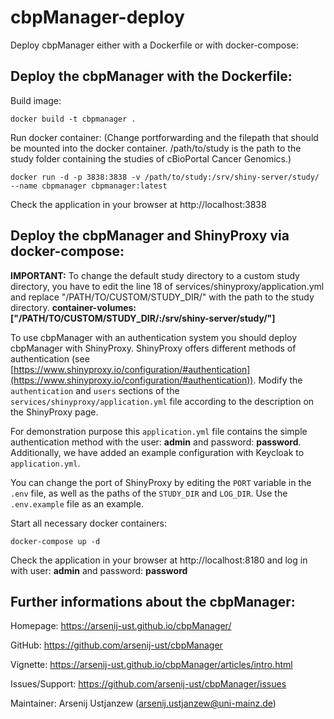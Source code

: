 # cbpManager-deploy

Deploy cbpManager either with a Dockerfile or with docker-compose:

## Deploy the cbpManager with the Dockerfile:

Build image:

`docker build -t cbpmanager .`

Run docker container:
(Change portforwarding and the filepath that should be mounted into the docker container.
/path/to/study is the path to the study folder containing the studies of cBioPortal Cancer Genomics.)

`docker run -d -p 3838:3838 -v /path/to/study:/srv/shiny-server/study/ --name cbpmanager cbpmanager:latest`

Check the application in your browser at http://localhost:3838

## Deploy the cbpManager and ShinyProxy via docker-compose:

**IMPORTANT:** To change the default study directory to a custom study directory, you have to edit the line 18 of services/shinyproxy/application.yml and replace "/PATH/TO/CUSTOM/STUDY_DIR/" with the path to the study directory.
**container-volumes: ["/PATH/TO/CUSTOM/STUDY_DIR/:/srv/shiny-server/study/"]**

To use cbpManager with an authentication system you should deploy cbpManager with ShinyProxy. ShinyProxy offers different methods of authentication (see [https://www.shinyproxy.io/configuration/#authentication](https://www.shinyproxy.io/configuration/#authentication)).
Modify the `authentication` and `users` sections of the `services/shinyproxy/application.yml` file according to the description on the ShinyProxy page. 

For demonstration purpose this `application.yml` file contains the simple authentication method with the user: **admin** and password: **password**. Additionally, we have added an example configuration with Keycloak to `application.yml`. 

You can change the port of ShinyProxy by editing the `PORT` variable in the `.env` file, as well as the paths of the `STUDY_DIR` and `LOG_DIR`. Use the `.env.example` file as an example.

Start all necessary docker containers:

`docker-compose up -d`

Check the application in your browser at http://localhost:8180 and log in with user: **admin** and password: **password**

## Further informations about the cbpManager:

Homepage: 		https://arsenij-ust.github.io/cbpManager/

GitHub:			https://github.com/arsenij-ust/cbpManager

Vignette:		https://arsenij-ust.github.io/cbpManager/articles/intro.html

Issues/Support:	https://github.com/arsenij-ust/cbpManager/issues

Maintainer: 	Arsenij Ustjanzew (arsenij.ustjanzew@uni-mainz.de)


